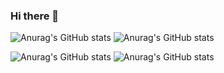 ### Hi there 👋

![Anurag's GitHub stats](https://github-readme-stats.vercel.app/api?username=senia1&count_private=true)
![Anurag's GitHub stats](https://github-readme-stats.vercel.app/api?username=senia1&show_icons=true)

![Anurag's GitHub stats](https://github-readme-stats.vercel.app/api?username=senia1&show_icons=true&theme=radical)
![Anurag's GitHub stats](https://github-readme-stats.vercel.app/api?username=senia1&show_icons=true&theme=transparent)

